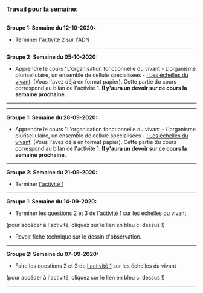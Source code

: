 ### Travail pour la semaine:

_______

**Groupe 1: Semaine du 12-10-2020:**

- Terminer [l'activité 2]() sur l'ADN

______

**Groupe 2: Semaine du 05-10-2020:**

- Apprendre le cours "L'organisation fonctionnelle du vivant - L'organisme plurisellulaire, un ensemble de cellule spécialisées - [I Les échelles du vivant](https://github.com/YannBouyeron/SVT2/blob/master/Thème-1/L'organisation%20fonctionnelle%20du%20vivant.md). (Vous l'avez déjà en format papier). Cette partie du cours correspond au bilan de l'activité 1. **Il y'aura un devoir sur ce cours la semaine prochaine.**

_______

_______

**Groupe 1: Semaine du 28-09-2020:**

- Apprendre le cours "L'organisation fonctionnelle du vivant - L'organisme plurisellulaire, un ensemble de cellule spécialisées - [I Les échelles du vivant](https://github.com/YannBouyeron/SVT2/blob/master/Thème-1/L'organisation%20fonctionnelle%20du%20vivant.md). (Vous l'avez déjà en format papier). Cette partie du cours correspond au bilan de l'activité 1. **Il y'aura un devoir sur ce cours la semaine prochaine.**

_______

**Groupe 2: Semaine du 21-09-2020:**

- Terminer [l'activité 1](https://github.com/YannBouyeron/SVT2/blob/master/Thème-1/A1.md)


______


**Groupe 1: Semaine du 14-09-2020:**


- Terminer les questions 2 et 3 de [l'activité 1](https://github.com/YannBouyeron/SVT2/blob/master/Thème-1/A1.md) sur les échelles du vivant

(pour accéder à l'activité, cliquez sur le lien en bleu ci dessus !)

- Revoir fiche technique sur le dessin d'observation.

______


**Groupe 2: Semaine du 07-09-2020:**


- Faire les questions 2 et 3 de [l'activité 1](https://github.com/YannBouyeron/SVT2/blob/master/Thème-1/A1.md) sur les échelles du vivant


(pour accéder à l'activité, cliquez sur le lien en bleu ci dessus !)

______


